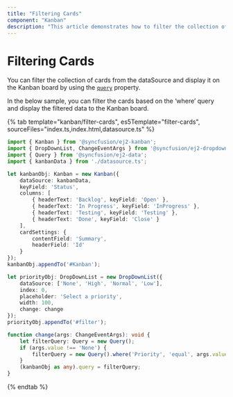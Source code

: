 ```yaml
---
title: "Filtering Cards"
component: "Kanban"
description: "This article demonstrates how to filter the collection of cards from the data source and display it on the Kanban board."
---
```


# Filtering Cards

You can filter the collection of cards from the dataSource and display it on the Kanban board by using the [`query`](../../api/kanban/#query) property.

In the below sample, you can filter the cards based on the ‘where’ query and display the filtered data to the Kanban board.

{% tab template="kanban/filter-cards", es5Template="filter-cards", sourceFiles="index.ts,index.html,datasource.ts" %}

```typescript
import { Kanban } from '@syncfusion/ej2-kanban';
import { DropDownList, ChangeEventArgs } from '@syncfusion/ej2-dropdowns';
import { Query } from '@syncfusion/ej2-data';
import { kanbanData } from './datasource.ts';

let kanbanObj: Kanban = new Kanban({
    dataSource: kanbanData,
    keyField: 'Status',
    columns: [
        { headerText: 'Backlog', keyField: 'Open' },
        { headerText: 'In Progress', keyField: 'InProgress' },
        { headerText: 'Testing', keyField: 'Testing' },
        { headerText: 'Done', keyField: 'Close' }
    ],
    cardSettings: {
        contentField: 'Summary',
        headerField: 'Id'
    }
});
kanbanObj.appendTo('#Kanban');

let priorityObj: DropDownList = new DropDownList({
    dataSource: ['None', 'High', 'Normal', 'Low'],
    index: 0,
    placeholder: 'Select a priority',
    width: 100,
    change: change
});
priorityObj.appendTo('#filter');

function change(args: ChangeEventArgs): void {
    let filterQuery: Query = new Query();
    if (args.value !== 'None') {
        filterQuery = new Query().where('Priority', 'equal', args.value);
    }
    (kanbanObj as any).query = filterQuery;
}
```

{% endtab %}